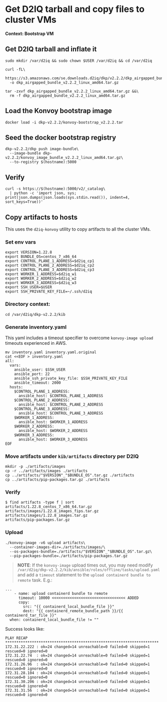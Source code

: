 # Get D2IQ tarball and copy files to cluster VMs

**Context: Bootstrap VM**

## Get D2IQ tarball and inflate it
```
sudo mkdir /var/d2iq && sudo chown $USER /var/d2iq && cd /var/d2iq

curl -fL\
  https://s3.amazonaws.com/se.downloads.d2iq/dkp/v2.2.2/dkp_airgapped_bundle_v2.2.2_linux_amd64.tar.gz\
  -o dkp_airgapped_bundle_v2.2.2_linux_amd64.tar.gz

tar -zxvf dkp_airgapped_bundle_v2.2.2_linux_amd64.tar.gz &&\
  rm -f dkp_airgapped_bundle_v2.2.2_linux_amd64.tar.gz
```

## Load the Konvoy bootstrap image

```
docker load -i dkp-v2.2.2/konvoy-bootstrap_v2.2.2.tar
```

## Seed the docker bootstrap registry
```
dkp-v2.2.2/dkp push image-bundle\
  --image-bundle dkp-v2.2.2/konvoy_image_bundle_v2.2.2_linux_amd64.tar.gz\
  --to-registry $(hostname):5000
```

## Verify
```
curl -s https://$(hostname):5000/v2/_catalog\
  | python -c 'import json, sys; print(json.dumps(json.loads(sys.stdin.read()), indent=4, sort_keys=True))'
```

## Copy artifacts to hosts

This uses the `d2iq-konvoy` utility to copy artifacts to all the cluster VMs.

### Set env vars
```
export VERSION=1.22.8
export BUNDLE_OS=centos_7_x86_64
export CONTROL_PLANE_1_ADDRESS=$d2iq_cp1
export CONTROL_PLANE_2_ADDRESS=$d2iq_cp2
export CONTROL_PLANE_3_ADDRESS=$d2iq_cp3
export WORKER_1_ADDRESS=$d2iq_w1
export WORKER_2_ADDRESS=$d2iq_w2
export WORKER_3_ADDRESS=$d2iq_w3
export SSH_USER=$USER
export SSH_PRIVATE_KEY_FILE=~/.ssh/d2iq
```

### Directory context:
```
cd /var/d2iq/dkp-v2.2.2/kib
```

### Generate inventory.yaml

This yaml includes a timeout specifier to overcome `konvoy-image upload` timeouts experienced in AWS.
```
mv inventory.yaml inventory.yaml.original
cat <<EOF > inventory.yaml
all:
  vars:
    ansible_user: $SSH_USER
    ansible_port: 22
    ansible_ssh_private_key_file: $SSH_PRIVATE_KEY_FILE
    ansible_timeout: 2000
  hosts:
    $CONTROL_PLANE_1_ADDRESS:
      ansible_host: $CONTROL_PLANE_1_ADDRESS
    $CONTROL_PLANE_2_ADDRESS:
      ansible_host: $CONTROL_PLANE_2_ADDRESS
    $CONTROL_PLANE_3_ADDRESS:
      ansible_host: $CONTROL_PLANE_3_ADDRESS
    $WORKER_1_ADDRESS:
      ansible_host: $WORKER_1_ADDRESS
    $WORKER_2_ADDRESS:
      ansible_host: $WORKER_2_ADDRESS
    $WORKER_3_ADDRESS:
      ansible_host: $WORKER_3_ADDRESS
EOF
```

### Move artifacts under `kib/artifacts` directory per D2IQ
```
mkdir -p ./artifacts/images
cp -r ../artifacts/images ./artifacts
cp ../artifacts/"$VERSION"_"$BUNDLE_OS".tar.gz ./artifacts
cp ../artifacts/pip-packages.tar.gz ./artifacts
```

### Verify
```
$ find artifacts -type f | sort
artifacts/1.22.8_centos_7_x86_64.tar.gz
artifacts/images/1.22.8_images_fips.tar.gz
artifacts/images/1.22.8_images.tar.gz
artifacts/pip-packages.tar.gz
```

### Upload
```
./konvoy-image -v6 upload artifacts\
  --container-images-dir=./artifacts/images/\
  --os-packages-bundle=./artifacts/"$VERSION"_"$BUNDLE_OS".tar.gz\
  --pip-packages-bundle=./artifacts/pip-packages.tar.gz
```

> **NOTE**: If the `konvoy-image` upload times out, you may need modify `/var/d2iq/dkp-v2.2.2/kib/ansible/roles/offline/tasks/upload.yaml` and add a `timeout` statement to the `upload containerd bundle to remote` task. E.g.:
```
...
    - name: upload containerd bundle to remote
      timeout: 10000 <<<<<<<<<<<<<<<<<<<<<<<<<<<<<<<<< ADDED
      copy:
        src: "{{ containerd_local_bundle_file }}"
        dest: "{{ containerd_remote_bundle_path }}/{{ containerd_tar_file }}"
  when: containerd_local_bundle_file != ""
```

Success looks like:
```
PLAY RECAP *********************************************************************
172.31.22.222 : ok=24 changed=14 unreachable=0 failed=0 skipped=1 rescued=0 ignored=0   
172.31.22.74  : ok=24 changed=14 unreachable=0 failed=0 skipped=1 rescued=0 ignored=0   
172.31.26.96  : ok=24 changed=14 unreachable=0 failed=0 skipped=1 rescued=0 ignored=0   
172.31.28.104 : ok=24 changed=14 unreachable=0 failed=0 skipped=1 rescued=0 ignored=0   
172.31.30.206 : ok=24 changed=14 unreachable=0 failed=0 skipped=1 rescued=0 ignored=0   
172.31.31.56  : ok=24 changed=14 unreachable=0 failed=0 skipped=1 rescued=0 ignored=0   
```
